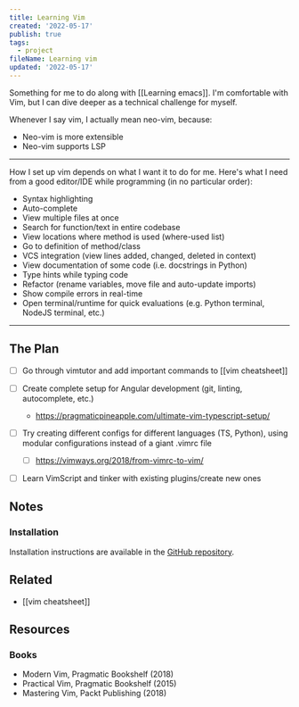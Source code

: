 ```yaml
---
title: Learning Vim
created: '2022-05-17'
publish: true
tags:
  - project
fileName: Learning vim
updated: '2022-05-17'
---
```


Something for me to do along with [[Learning emacs]]. I'm comfortable with Vim, but I can dive deeper as a technical challenge for myself.

Whenever I say vim, I actually mean neo-vim, because:
- Neo-vim is more extensible
- Neo-vim supports LSP

---

How I set up vim depends on what I want it to do for me. Here's what I need from a good editor/IDE while programming (in no particular order):
- Syntax highlighting
- Auto-complete 
- View multiple files at once
- Search for function/text in entire codebase
- View locations where method is used (where-used list)
- Go to definition of method/class
- VCS integration (view lines added, changed, deleted in context)
- View documentation of some code (i.e. docstrings in Python)
- Type hints while typing code
- Refactor (rename variables, move file and auto-update imports)
- Show compile errors in real-time
- Open terminal/runtime for quick evaluations (e.g. Python terminal, NodeJS terminal, etc.)

---

## The Plan

- [ ] Go through vimtutor and add important commands to [[vim cheatsheet]]
- [ ] Create complete setup for Angular development (git, linting, autocomplete, etc.)
    - https://pragmaticpineapple.com/ultimate-vim-typescript-setup/
- [ ] Try creating different configs for different languages (TS, Python), using modular configurations instead of a giant .vimrc file
    - [ ] https://vimways.org/2018/from-vimrc-to-vim/
- [ ] Learn VimScript and tinker with existing plugins/create new ones


## Notes

### Installation

Installation instructions are available in the [GitHub repository](https://github.com/neovim/neovim#install-from-package).

## Related

- [[vim cheatsheet]]

## Resources

### Books

- Modern Vim, Pragmatic Bookshelf (2018)
- Practical Vim, Pragmatic Bookshelf (2015)
- Mastering Vim, Packt Publishing (2018)

